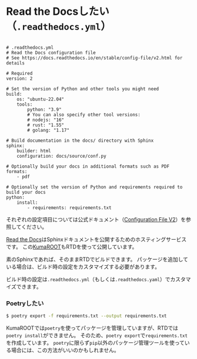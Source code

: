 # Read the Docsしたい（``.readthedocs.yml``）

```{code-block} yaml

# .readthedocs.yml
# Read the Docs configuration file
# See https://docs.readthedocs.io/en/stable/config-file/v2.html for details

# Required
version: 2

# Set the version of Python and other tools you might need
build:
    os: "ubuntu-22.04"
    tools:
        python: "3.9"
        # You can also specify other tool versions:
        # nodejs: "16"
        # rust: "1.55"
        # golang: "1.17"

# Build documentation in the docs/ directory with Sphinx
sphinx:
    builder: html
    configuration: docs/source/conf.py

# Optionally build your docs in additional formats such as PDF
formats:
    - pdf

# Optionally set the version of Python and requirements required to build your docs
python:
    install:
        - requirements: requirements.txt
```

それぞれの設定項目については公式ドキュメント（[Configuration File V2](https://docs.readthedocs.io/en/stable/config-file/v2.html)）を参照してください。

[Read the Docs](https://readthedocs.org/)はSphinxドキュメントを公開するためのホスティングサービスです。
この[KumaROOT](https://kumaroot.readthedocs.io)もRTDを使って公開しています。

素のSphinxであれば、そのままRTDでビルドできます。
パッケージを追加している場合は、ビルド時の設定をカスタマイズする必要があります。


ビルド時の設定は`.readthedocs.yml`（もしくは`.readthedocs.yaml`）でカスタマイズできます。

### Poetryしたい

```bash
$ poetry export -f requirements.txt --output requirements.txt
```

KumaROOTでは``poetry``を使ってパッケージを管理していますが、RTDでは``poetry install``ができません。
そのため、``poetry export``で``requirements.txt``を作成しています。
``poetry``に限らず``pip``以外のパッケージ管理ツールを使っている場合には、この方法がいいのかもしれません。
